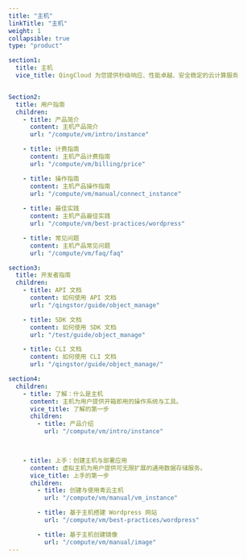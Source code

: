 ```yaml
---
title: "主机"
linkTitle: "主机"
weight: 1
collapsible: true
type: "product"

section1:
  title: 主机
  vice_title: QingCloud 为您提供秒级响应、性能卓越、安全稳定的云计算服务


Section2:
  title: 用户指南
  children:
    - title: 产品简介
      content: 主机产品简介
      url: "/compute/vm/intro/instance"

    - title: 计费指南
      content: 主机产品计费指南
      url: "/compute/vm/billing/price"

    - title: 操作指南
      content: 主机产品操作指南
      url: "/compute/vm/manual/connect_instance"
    
    - title: 最佳实践
      content: 主机产品最佳实践
      url: "/compute/vm/best-practices/wordpress"

    - title: 常见问题
      content: 主机产品常见问题
      url: "/compute/vm/faq/faq"

section3:
  title: 开发者指南
  children:
    - title: API 文档
      content: 如何使用 API 文档
      url: "/qingstor/guide/object_manage"

    - title: SDK 文档
      content: 如何使用 SDK 文档
      url: "/test/guide/object_manage"

    - title: CLI 文档
      content: 如何使用 CLI 文档
      url: "/qingstor/guide/object_manage/"

section4:
  children:
    - title: 了解：什么是主机
      content: 主机为用户提供开箱即用的操作系统与工具。
      vice_title: 了解的第一步
      children:
        - title: 产品介绍
          url: "/compute/vm/intro/instance"

        

    - title: 上手：创建主机与部署应用
      content: 虚拟主机为用户提供可无限扩展的通用数据存储服务。
      vice_title: 上手的第一步
      children: 
        - title: 创建与使用青云主机
          url: "/compute/vm/manual/vm_instance"

        - title: 基于主机搭建 Wordpress 网站
          url: "/compute/vm/best-practices/wordpress"

        - title: 基于主机创建镜像
          url: "/compute/vm/manual/image"
---
```



<!-- type: "product" 这个参数表明这是一个产品index页面 -->
<!-- section1 为产品index页面 主标题 副标题 video  video_img为视频图片  -->
<!-- section2 为产品index页面 第一个大块的用户文档配置  -->
<!-- section3 为产品index页面 第二个大块的开发者文档配置  -->
<!-- section4 为产品index页面 第三个大块的学习路径配置  -->